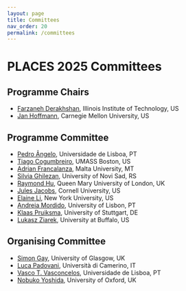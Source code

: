 ```yaml
---
layout: page
title: Committees
nav_order: 20
permalink: /committees
---
```


# PLACES 2025 Committees

## Programme Chairs

- [Farzaneh Derakhshan](http://gauss.cs.iit.edu/~fderakhshan/), Illinois Institute of Technology, US
- [Jan Hoffmann](https://cs.cmu.edu/~janh/), Carnegie Mellon University, US


## Programme Committee

- [Pedro Ângelo](https://scholar.google.fr/citations?user=pR9nEoEAAAAJ&hl=fr), Universidade de Lisboa, PT
- [Tiago Cogumbreiro](https://cogumbreiro.github.io/), UMASS Boston, US
- [Adrian Francalanza](https://staff.um.edu.mt/afra1/), Malta University, MT
- [Silvia Ghilezan](https://imft.ftn.uns.ac.rs/~silvia/), University of Novi Sad, RS
- [Raymond Hu](https://www.qmul.ac.uk/eecs/people/profiles/huraymond.html), Queen Mary University of London, UK
- [Jules Jacobs](https://julesjacobs.com/), Cornell University, US
- [Elaine Li](https://efl9013.github.io/), New York University, US
- [Andreia Mordido](https://www.di.fc.ul.pt/~amordido/), University of Lisbon, PT
- [Klaas Pruiksma](https://www.sec.uni-stuttgart.de/institute/team/Pruiksma/), University of Stuttgart, DE
- [Lukasz Ziarek](https://cse.buffalo.edu/~lziarek/), University at Buffalo, US



## Organising Committee

- [Simon Gay](http://www.dcs.gla.ac.uk/~simon), University of Glasgow, UK
- [Luca Padovani](https://boystrange.github.io), Università di Camerino, IT
- [Vasco T. Vasconcelos](https://www.di.fc.ul.pt/~vv), Universidade de Lisboa, PT
- [Nobuko Yoshida](http://https://www.cs.ox.ac.uk/people/nobuko.yoshida/), University of Oxford, UK


